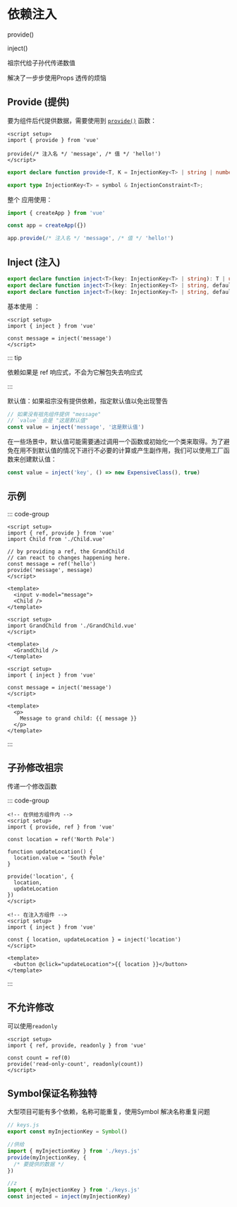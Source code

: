 # 依赖注入

 provide()

 inject()

祖宗代给子孙代传递数值

解决了一步步使用Props 透传的烦恼

## Provide (提供)

要为组件后代提供数据，需要使用到 [`provide()`](https://cn.vuejs.org/api/composition-api-dependency-injection.html#provide) 函数：

```vue
<script setup>
import { provide } from 'vue'

provide(/* 注入名 */ 'message', /* 值 */ 'hello!')
</script>
```



```typescript
export declare function provide<T, K = InjectionKey<T> | string | number>(key: K, value: K extends InjectionKey<infer V> ? V : T): void;

export type InjectionKey<T> = symbol & InjectionConstraint<T>;
```



整个 应用使用：

```javascript
import { createApp } from 'vue'

const app = createApp({})

app.provide(/* 注入名 */ 'message', /* 值 */ 'hello!')
```







## Inject (注入)





```typescript
export declare function inject<T>(key: InjectionKey<T> | string): T | undefined;
export declare function inject<T>(key: InjectionKey<T> | string, defaultValue: T, treatDefaultAsFactory?: false): T;
export declare function inject<T>(key: InjectionKey<T> | string, defaultValue: T | (() => T), treatDefaultAsFactory: true): T;	
```

基本使用 ：

```vue
<script setup>
import { inject } from 'vue'

const message = inject('message')
</script>
```

::: tip

依赖如果是  ref 响应式，不会为它解包失去响应式

:::

默认值：如果祖宗没有提供依赖，指定默认值以免出现警告

```javascript
// 如果没有祖先组件提供 "message"
// `value` 会是 "这是默认值"
const value = inject('message', '这是默认值')
```

在一些场景中，默认值可能需要通过调用一个函数或初始化一个类来取得。为了避免在用不到默认值的情况下进行不必要的计算或产生副作用，我们可以使用工厂函数来创建默认值：

```javascript
const value = inject('key', () => new ExpensiveClass(), true)
```







## 示例



::: code-group

```vue[app]
<script setup>
import { ref, provide } from 'vue'
import Child from './Child.vue'

// by providing a ref, the GrandChild
// can react to changes happening here.
const message = ref('hello')
provide('message', message)
</script>

<template>
  <input v-model="message">
  <Child />
</template>
```

```vue[Child]
<script setup>
import GrandChild from './GrandChild.vue'
</script>

<template>
  <GrandChild />
</template>
```



```vue[GrandChild]
<script setup>
import { inject } from 'vue'

const message = inject('message')
</script>

<template>
  <p>
    Message to grand child: {{ message }}
  </p>
</template>
```



:::









## 子孙修改祖宗



传递一个修改函数 

::: code-group

```vue[祖宗]
<!-- 在供给方组件内 -->
<script setup>
import { provide, ref } from 'vue'

const location = ref('North Pole')

function updateLocation() {
  location.value = 'South Pole'
}

provide('location', {
  location,
  updateLocation
})
</script>
```



```vue[子孙]
<!-- 在注入方组件 -->
<script setup>
import { inject } from 'vue'

const { location, updateLocation } = inject('location')
</script>

<template>
  <button @click="updateLocation">{{ location }}</button>
</template>
```





:::





## 不允许修改

可以使用`readonly`

```vue
<script setup>
import { ref, provide, readonly } from 'vue'

const count = ref(0)
provide('read-only-count', readonly(count))
</script>
```



## Symbol保证名称独特

大型项目可能有多个依赖，名称可能重复，使用Symbol 解决名称重复问题

```js
// keys.js
export const myInjectionKey = Symbol()

//供给
import { myInjectionKey } from './keys.js'
provide(myInjectionKey, { 
  /* 要提供的数据 */
})

//z
import { myInjectionKey } from './keys.js'
const injected = inject(myInjectionKey)
```

